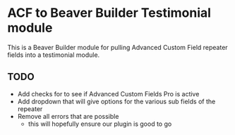 # ACF to Beaver Builder Testimonial module

This is a Beaver Builder module for pulling Advanced Custom Field repeater fields into a testimonial module.

## TODO

- Add checks for to see if Advanced Custom Fields Pro is active
- Add dropdown that will give options for the various sub fields of the repeater
- Remove all errors that are possible
  - this will hopefully ensure our plugin is good to go

